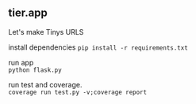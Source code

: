 tier.app
--------
Let's make Tinys URLS

install dependencies
`pip install -r requirements.txt`  

run app  
`python flask.py`  

run test and coverage.  
`coverage run test.py -v;coverage report`  
